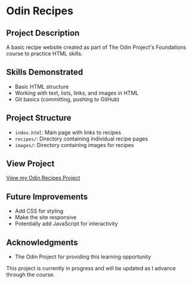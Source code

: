 # Odin Recipes

## Project Description
A basic recipe website created as part of The Odin Project's Foundations course to practice HTML skills.

## Skills Demonstrated
- Basic HTML structure
- Working with text, lists, links, and images in HTML
- Git basics (committing, pushing to GitHub)

## Project Structure
- `index.html`: Main page with links to recipes
- `recipes/`: Directory containing individual recipe pages
- `images/`: Directory containing images for recipes

## View Project
[View my Odin Recipes Project](https://bowtiedfrogs.github.io/odin-project-public/projects/odin-recipes/index.html)

## Future Improvements
- Add CSS for styling
- Make the site responsive
- Potentially add JavaScript for interactivity

## Acknowledgments
- The Odin Project for providing this learning opportunity

This project is currently in progress and will be updated as I advance through the course.
